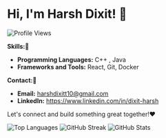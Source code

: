 # Hi, I'm Harsh Dixit! 👋
![Profile Views](https://komarev.com/ghpvc/?username=harsh-dixitt&color=blue)

**Skills:🌠**
* **Programming Languages:** C++ , Java
* **Frameworks and Tools:** React, Git, Docker

**Contact:📌**
* **Email:** harshdixitt10@gmail.com
* **LinkedIn:** https://www.linkedin.com/in/dixit-harsh

Let's connect and build something great together!❤️

![Top Languages](https://github-readme-stats.vercel.app/api/top-langs/?username=harsh-dixitt&layout=compact) ![GitHub Streak](https://streak-stats.demolab.com/?user=harsh-dixitt)
![GitHub Stats](https://github-readme-stats.vercel.app/api?username=harsh-dixitt&show_icons=true&count_private=true)
